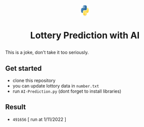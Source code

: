 <p align="center">
<img width="30" height="40" src="https://raw.githubusercontent.com/devicons/devicon/master/icons/python/python-original.svg">

# <p align="center"> Lottery Prediction with AI</p>

This is a joke, don't take it too seriously.

## Get started

- clone this repository
- you can update lottory data in `number.txt`
- run `AI-Prediction.py` (dont forget to install libraries)

## Result

- `491656` [ run at 1/11/2022 ]